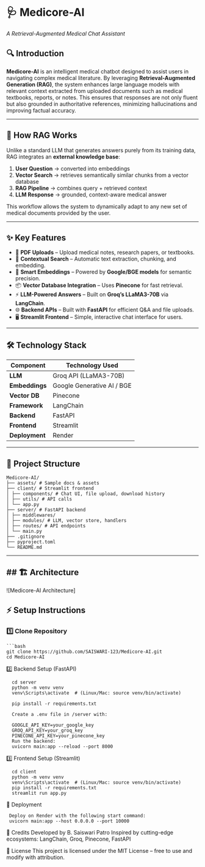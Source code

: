 # 🩺 Medicore-AI  
*A Retrieval-Augmented Medical Chat Assistant*  

## 🔍 Introduction  
**Medicore-AI** is an intelligent medical chatbot designed to assist users in navigating complex medical literature. By leveraging **Retrieval-Augmented Generation (RAG)**, the system enhances large language models with relevant context extracted from uploaded documents such as medical textbooks, reports, or notes. This ensures that responses are not only fluent but also grounded in authoritative references, minimizing hallucinations and improving factual accuracy.  

---

## 🧠 How RAG Works  
Unlike a standard LLM that generates answers purely from its training data, RAG integrates an **external knowledge base**:  

1. **User Question** → converted into embeddings  
2. **Vector Search** → retrieves semantically similar chunks from a vector database  
3. **RAG Pipeline** → combines query + retrieved context  
4. **LLM Response** → grounded, context-aware medical answer  

This workflow allows the system to dynamically adapt to any new set of medical documents provided by the user.  

---

## ✨ Key Features  
- 📄 **PDF Uploads** – Upload medical notes, research papers, or textbooks.  
- 🔎 **Contextual Search** – Automatic text extraction, chunking, and embedding.  
- 🧬 **Smart Embeddings** – Powered by **Google/BGE models** for semantic precision.  
- 📦 **Vector Database Integration** – Uses **Pinecone** for fast retrieval.  
- ⚡ **LLM-Powered Answers** – Built on **Groq’s LLaMA3-70B** via **LangChain**.  
- 🌐 **Backend APIs** – Built with **FastAPI** for efficient Q&A and file uploads.  
- 🖥 **Streamlit Frontend** – Simple, interactive chat interface for users.  

---

## 🛠 Technology Stack  

| Component      | Technology Used |
|----------------|-----------------|
| **LLM**        | Groq API (LLaMA3-70B) |
| **Embeddings** | Google Generative AI / BGE |
| **Vector DB**  | Pinecone |
| **Framework**  | LangChain |
| **Backend**    | FastAPI |
| **Frontend**   | Streamlit |
| **Deployment** | Render |

---

## 📂 Project Structure  
    Medicore-AI/
    ├── assets/ # Sample docs & assets
    ├── client/ # Streamlit frontend
    │ ├── components/ # Chat UI, file upload, download history
    │ ├── utils/ # API calls
    │ └── app.py
    ├── server/ # FastAPI backend
    │ ├── middlewares/
    │ ├── modules/ # LLM, vector store, handlers
    │ ├── routes/ # API endpoints
    │ └── main.py
    ├── .gitignore
    ├── pyproject.toml
    └── README.md
---

## ## 🏗️ Architecture

![Medicore-AI Architecture]

## ⚡ Setup Instructions  

### 1️⃣ Clone Repository  
    ```bash
    git clone https://github.com/SAISWARI-123/Medicore-AI.git
    cd Medicore-AI

2️⃣ Backend Setup (FastAPI)
    
      cd server
      python -m venv venv
      venv\Scripts\activate  # (Linux/Mac: source venv/bin/activate)
      
      pip install -r requirements.txt
      
      Create a .env file in /server with:
      
      GOOGLE_API_KEY=your_google_key
      GROQ_API_KEY=your_groq_key
      PINECONE_API_KEY=your_pinecone_key
      Run the backend:
      uvicorn main:app --reload --port 8000

3️⃣ Frontend Setup (Streamlit)
      
      cd client
      python -m venv venv
      venv\Scripts\activate  # (Linux/Mac: source venv/bin/activate)
      pip install -r requirements.txt
      streamlit run app.py

🚀 Deployment

     Deploy on Render with the following start command:
     uvicorn main:app --host 0.0.0.0 --port 10000

🙌 Credits
    Developed by B. Saiswari Patro
    Inspired by cutting-edge ecosystems: LangChain, Groq, Pinecone, FastAPI

📜 License
  This project is licensed under the MIT License – free to use and modify with attribution.
